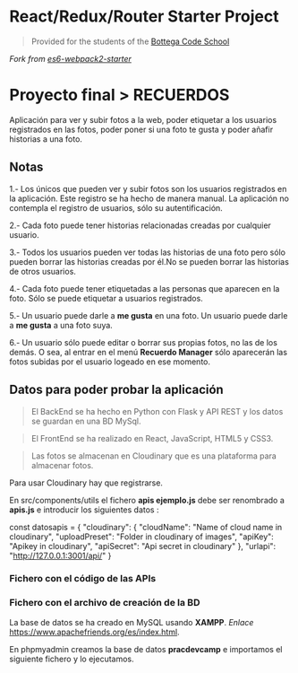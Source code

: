 # React/Redux/Router Starter Project

> Provided for the students of the [Bottega Code School](https://bottega.tech/)

*Fork from [es6-webpack2-starter](https://github.com/micooz/es6-webpack2-starter)*

# Proyecto final > RECUERDOS
Aplicación para ver y subir fotos a la web, poder etiquetar a los usuarios registrados en las fotos, poder poner si una foto te gusta y poder añafir historias a una foto.

## Notas
1.- Los únicos que pueden ver y subir fotos son los usuarios registrados en la aplicación. Este registro se ha hecho de manera manual. La aplicación no contempla el registro de usuarios, sólo su autentificación.

2.- Cada foto puede tener historias relacionadas creadas por cualquier usuario.

3.- Todos los usuarios pueden ver todas las historias de una foto pero sólo pueden borrar las historias creadas por él.No se pueden borrar las historias de otros usuarios.

4.- Cada foto puede tener etiquetadas a las personas que aparecen en la foto. Sólo se puede etiquetar a usuarios registrados.

5.- Un usuario puede darle a **me gusta** en una foto. Un usuario puede darle a **me gusta** a una foto suya.

6.- Un usuario sólo puede editar o borrar sus propias fotos, no las de los demás. O sea, al entrar en el menú **Recuerdo Manager** sólo aparecerán las fotos subidas por el usuario logeado en ese momento.

## Datos para poder probar la aplicación
> El BackEnd se ha hecho en Python con Flask y API REST y los datos se guardan en una BD MySql.

> El FrontEnd se ha realizado en React, JavaScript, HTML5 y CSS3.

> Las fotos se almacenan en Cloudinary que es una plataforma para almacenar fotos.

 Para usar Cloudinary hay que registrarse.
 
 En src/components/utils el fichero **apis ejemplo.js** debe ser renombrado a **apis.js** e introducir los siguientes datos :
 
   const datosapis = {
       "cloudinary": {
           "cloudName": "Name of cloud name in cloudinary",
           "uploadPreset": "Folder in cloudinary of images",
           "apiKey": "Apikey in cloudinary",
           "apiSecret": "Api secret in cloudinary"
       },
       "urlapi": "http://127.0.0.1:3001/api/"
   }

### Fichero con el código de las APIs

### Fichero con el archivo de creación de la BD

La base de datos se ha creado en MySQL usando **XAMPP**. _Enlace_ https://www.apachefriends.org/es/index.html.

En phpmyadmin creamos la base de datos **pracdevcamp** e importamos el siguiente fichero y lo ejecutamos.




 
